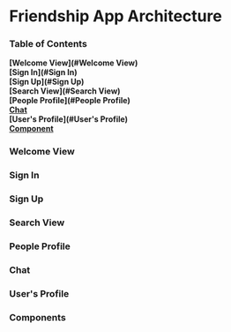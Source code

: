 # Friendship App Architecture

### Table of Contents
**[Welcome View](#Welcome View)**<br>
**[Sign In](#Sign In)**<br>
**[Sign Up](#Sign Up)**<br>
**[Search View](#Search View)**<br>
**[People Profile](#People Profile)**<br>
**[Chat](#Chat)**<br>
**[User's Profile](#User's Profile)**<br>
**[Component](#Component)**<br>

### Welcome View
### Sign In
### Sign Up
### Search View
### People Profile
### Chat
### User's Profile
### Components